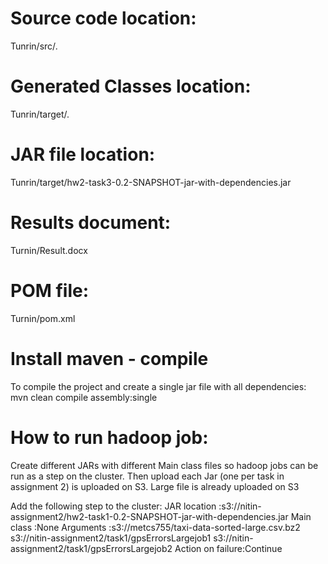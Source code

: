 
# Source code location:
Tunrin/src/*.*

# Generated Classes location:
Tunrin/target/*.*

# JAR file location:
Tunrin/target/hw2-task3-0.2-SNAPSHOT-jar-with-dependencies.jar

# Results document:
Turnin/Result.docx

# POM file:
Turnin/pom.xml

# Install maven - compile 
To compile the project and create a single jar file with all dependencies: 	
	mvn clean compile assembly:single

# How to run hadoop job:	
Create different JARs with different Main class files so hadoop jobs can be run as a step on the cluster.
Then upload each Jar (one per task in assignment 2) is uploaded on S3. 
Large file is already uploaded on S3

Add the following step to the cluster:
JAR location :s3://nitin-assignment2/hw2-task1-0.2-SNAPSHOT-jar-with-dependencies.jar
Main class :None
Arguments :s3://metcs755/taxi-data-sorted-large.csv.bz2 s3://nitin-assignment2/task1/gpsErrorsLargejob1 s3://nitin-assignment2/task1/gpsErrorsLargejob2
Action on failure:Continue
